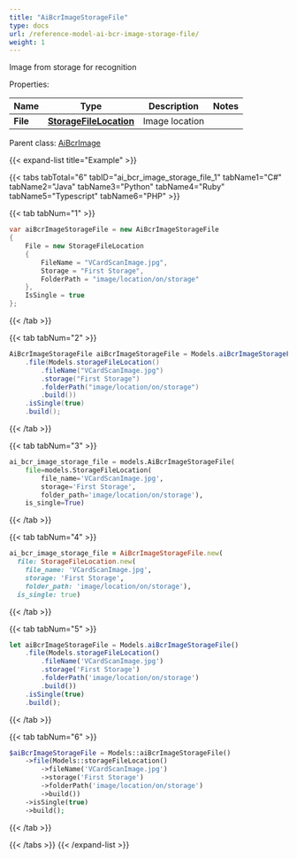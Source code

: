 ```yaml
---
title: "AiBcrImageStorageFile"
type: docs
url: /reference-model-ai-bcr-image-storage-file/
weight: 1
---
```

Image from storage for recognition             

Properties:

Name | Type | Description | Notes
---- | ---- | ----------- | -----
**File** | [**StorageFileLocation**](/email/reference-model-storage-file-location/) | Image location              | 

Parent class: [AiBcrImage](/email/reference-model-ai-bcr-image/)

{{< expand-list title="Example" >}}

{{< tabs tabTotal="6" tabID="ai_bcr_image_storage_file_1" tabName1="C#" tabName2="Java" tabName3="Python" tabName4="Ruby" tabName5="Typescript" tabName6="PHP" >}}

{{< tab tabNum="1" >}}

```csharp
var aiBcrImageStorageFile = new AiBcrImageStorageFile
{
    File = new StorageFileLocation
    {
        FileName = "VCardScanImage.jpg",
        Storage = "First Storage",
        FolderPath = "image/location/on/storage"
    },
    IsSingle = true
};
```

{{< /tab >}}

{{< tab tabNum="2" >}}

```java
AiBcrImageStorageFile aiBcrImageStorageFile = Models.aiBcrImageStorageFile()
    .file(Models.storageFileLocation()
        .fileName("VCardScanImage.jpg")
        .storage("First Storage")
        .folderPath("image/location/on/storage")
        .build())
    .isSingle(true)
    .build();
```

{{< /tab >}}

{{< tab tabNum="3" >}}

```python
ai_bcr_image_storage_file = models.AiBcrImageStorageFile(
    file=models.StorageFileLocation(
        file_name='VCardScanImage.jpg',
        storage='First Storage',
        folder_path='image/location/on/storage'),
    is_single=True)
```

{{< /tab >}}

{{< tab tabNum="4" >}}

```ruby
ai_bcr_image_storage_file = AiBcrImageStorageFile.new(
  file: StorageFileLocation.new(
    file_name: 'VCardScanImage.jpg',
    storage: 'First Storage',
    folder_path: 'image/location/on/storage'),
  is_single: true)
```

{{< /tab >}}

{{< tab tabNum="5" >}}

```typescript
let aiBcrImageStorageFile = Models.aiBcrImageStorageFile()
    .file(Models.storageFileLocation()
        .fileName('VCardScanImage.jpg')
        .storage('First Storage')
        .folderPath('image/location/on/storage')
        .build())
    .isSingle(true)
    .build();
```

{{< /tab >}}

{{< tab tabNum="6" >}}

```php
$aiBcrImageStorageFile = Models::aiBcrImageStorageFile()
    ->file(Models::storageFileLocation()
        ->fileName('VCardScanImage.jpg')
        ->storage('First Storage')
        ->folderPath('image/location/on/storage')
        ->build())
    ->isSingle(true)
    ->build();
```

{{< /tab >}}

{{< /tabs >}}
{{< /expand-list >}}


